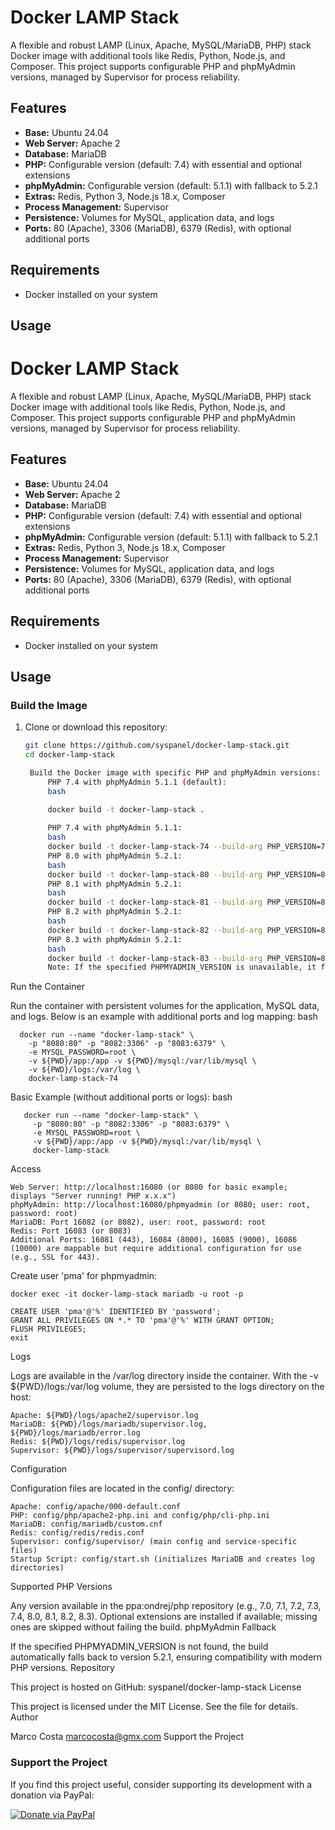 # Docker LAMP Stack

A flexible and robust LAMP (Linux, Apache, MySQL/MariaDB, PHP) stack Docker image with additional tools like Redis, Python, Node.js, and Composer. This project supports configurable PHP and phpMyAdmin versions, managed by Supervisor for process reliability.

## Features
- **Base:** Ubuntu 24.04
- **Web Server:** Apache 2
- **Database:** MariaDB
- **PHP:** Configurable version (default: 7.4) with essential and optional extensions
- **phpMyAdmin:** Configurable version (default: 5.1.1) with fallback to 5.2.1
- **Extras:** Redis, Python 3, Node.js 18.x, Composer
- **Process Management:** Supervisor
- **Persistence:** Volumes for MySQL, application data, and logs
- **Ports:** 80 (Apache), 3306 (MariaDB), 6379 (Redis), with optional additional ports

## Requirements
- Docker installed on your system

## Usage

# Docker LAMP Stack

A flexible and robust LAMP (Linux, Apache, MySQL/MariaDB, PHP) stack Docker image with additional tools like Redis, Python, Node.js, and Composer. This project supports configurable PHP and phpMyAdmin versions, managed by Supervisor for process reliability.

## Features
- **Base:** Ubuntu 24.04
- **Web Server:** Apache 2
- **Database:** MariaDB
- **PHP:** Configurable version (default: 7.4) with essential and optional extensions
- **phpMyAdmin:** Configurable version (default: 5.1.1) with fallback to 5.2.1
- **Extras:** Redis, Python 3, Node.js 18.x, Composer
- **Process Management:** Supervisor
- **Persistence:** Volumes for MySQL, application data, and logs
- **Ports:** 80 (Apache), 3306 (MariaDB), 6379 (Redis), with optional additional ports

## Requirements
- Docker installed on your system

## Usage

### Build the Image
1. Clone or download this repository:
   ```bash
   git clone https://github.com/syspanel/docker-lamp-stack.git
   cd docker-lamp-stack

    Build the Docker image with specific PHP and phpMyAdmin versions:
        PHP 7.4 with phpMyAdmin 5.1.1 (default):
        bash

        docker build -t docker-lamp-stack .
        
        PHP 7.4 with phpMyAdmin 5.1.1:
        bash
        docker build -t docker-lamp-stack-74 --build-arg PHP_VERSION=7.4 --build-arg PHPMYADMIN_VERSION=5.1.1 .
        PHP 8.0 with phpMyAdmin 5.2.1:
        bash
        docker build -t docker-lamp-stack-80 --build-arg PHP_VERSION=8.0 --build-arg PHPMYADMIN_VERSION=5.2.1 .
        PHP 8.1 with phpMyAdmin 5.2.1:
        bash
        docker build -t docker-lamp-stack-81 --build-arg PHP_VERSION=8.1 --build-arg PHPMYADMIN_VERSION=5.2.1 .
        PHP 8.2 with phpMyAdmin 5.2.1:
        bash
        docker build -t docker-lamp-stack-82 --build-arg PHP_VERSION=8.2 --build-arg PHPMYADMIN_VERSION=5.2.1 .
        PHP 8.3 with phpMyAdmin 5.2.1:
        bash
        docker build -t docker-lamp-stack-83 --build-arg PHP_VERSION=8.3 --build-arg PHPMYADMIN_VERSION=5.2.1 .
        Note: If the specified PHPMYADMIN_VERSION is unavailable, it falls back to 5.2.1.

Run the Container

Run the container with persistent volumes for the application, MySQL data, and logs. Below is an example with additional ports and log mapping:
   bash
   
      docker run --name "docker-lamp-stack" \
        -p "8080:80" -p "8082:3306" -p "8083:6379" \
        -e MYSQL_PASSWORD=root \
        -v ${PWD}/app:/app -v ${PWD}/mysql:/var/lib/mysql \
        -v ${PWD}/logs:/var/log \
        docker-lamp-stack-74

Basic Example (without additional ports or logs):
    bash  
    
       docker run --name "docker-lamp-stack" \
         -p "8080:80" -p "8082:3306" -p "8083:6379" \
         -e MYSQL_PASSWORD=root \
         -v ${PWD}/app:/app -v ${PWD}/mysql:/var/lib/mysql \
         docker-lamp-stack

Access

    Web Server: http://localhost:16080 (or 8080 for basic example; displays "Server running! PHP x.x.x")
    phpMyAdmin: http://localhost:16080/phpmyadmin (or 8080; user: root, password: root)
    MariaDB: Port 16082 (or 8082), user: root, password: root
    Redis: Port 16083 (or 8083)
    Additional Ports: 16081 (443), 16084 (8000), 16085 (9000), 16086 (10000) are mappable but require additional configuration for use (e.g., SSL for 443).

Create user 'pma' for phpmyadmin:

    docker exec -it docker-lamp-stack mariadb -u root -p

    CREATE USER 'pma'@'%' IDENTIFIED BY 'password';
    GRANT ALL PRIVILEGES ON *.* TO 'pma'@'%' WITH GRANT OPTION;
    FLUSH PRIVILEGES;
    exit
    
Logs

Logs are available in the /var/log directory inside the container. With the -v ${PWD}/logs:/var/log volume, they are persisted to the logs directory on the host:

    Apache: ${PWD}/logs/apache2/supervisor.log
    MariaDB: ${PWD}/logs/mariadb/supervisor.log, ${PWD}/logs/mariadb/error.log
    Redis: ${PWD}/logs/redis/supervisor.log
    Supervisor: ${PWD}/logs/supervisor/supervisord.log

Configuration

Configuration files are located in the config/ directory:

    Apache: config/apache/000-default.conf
    PHP: config/php/apache2-php.ini and config/php/cli-php.ini
    MariaDB: config/mariadb/custom.cnf
    Redis: config/redis/redis.conf
    Supervisor: config/supervisor/ (main config and service-specific files)
    Startup Script: config/start.sh (initializes MariaDB and creates log directories)

Supported PHP Versions

Any version available in the ppa:ondrej/php repository (e.g., 7.0, 7.1, 7.2, 7.3, 7.4, 8.0, 8.1, 8.2, 8.3). Optional extensions are installed if available; missing ones are skipped without failing the build.
phpMyAdmin Fallback

If the specified PHPMYADMIN_VERSION is not found, the build automatically falls back to version 5.2.1, ensuring compatibility with modern PHP versions.
Repository

This project is hosted on GitHub: syspanel/docker-lamp-stack
License

This project is licensed under the MIT License. See the  file for details.
Author

Marco Costa marcocosta@gmx.com
Support the Project

### Support the Project
If you find this project useful, consider supporting its development with a donation via PayPal:

[![Donate via PayPal](https://www.paypalobjects.com/en_US/i/btn/btn_donate_LG.gif)](https://www.paypal.com/donate/?business=marcocosta@gmx.com&currency_code=USD)


